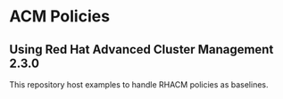 # ACM Policies
## Using Red Hat Advanced Cluster Management 2.3.0

This repository host examples to handle RHACM policies as baselines. 